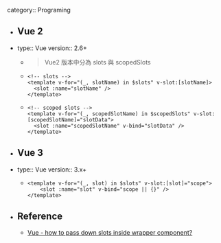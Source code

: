 category:: Programing

- ## Vue 2
- type:: Vue
  version:: 2.6+
	- > Vue2 版本中分為 slots 與 scopedSlots
	- ```vue
	  <!-- slots -->
	  <template v-for="(_, slotName) in $slots" v-slot:[slotName]>
	    <slot :name="slotName" />
	  </template>
	  ```
	- ```vue
	  <!-- scoped slots -->
	  <template v-for="(_, scopedSlotName) in $scopedSlots" v-slot:[scopedSlotName]="slotData">
	    <slot :name="scopedSlotName" v-bind="slotData" />
	  </template>
	  ```
- ## Vue 3
- type:: Vue
  version:: 3.x+
	- ```vue
	  <template v-for="(_, slot) in $slots" v-slot:[slot]="scope">
	      <slot :name="slot" v-bind="scope || {}" />
	  </template>
	  ```
- ## Reference
	- [Vue - how to pass down slots inside wrapper component?](https://stackoverflow.com/questions/50891858/vue-how-to-pass-down-slots-inside-wrapper-component)